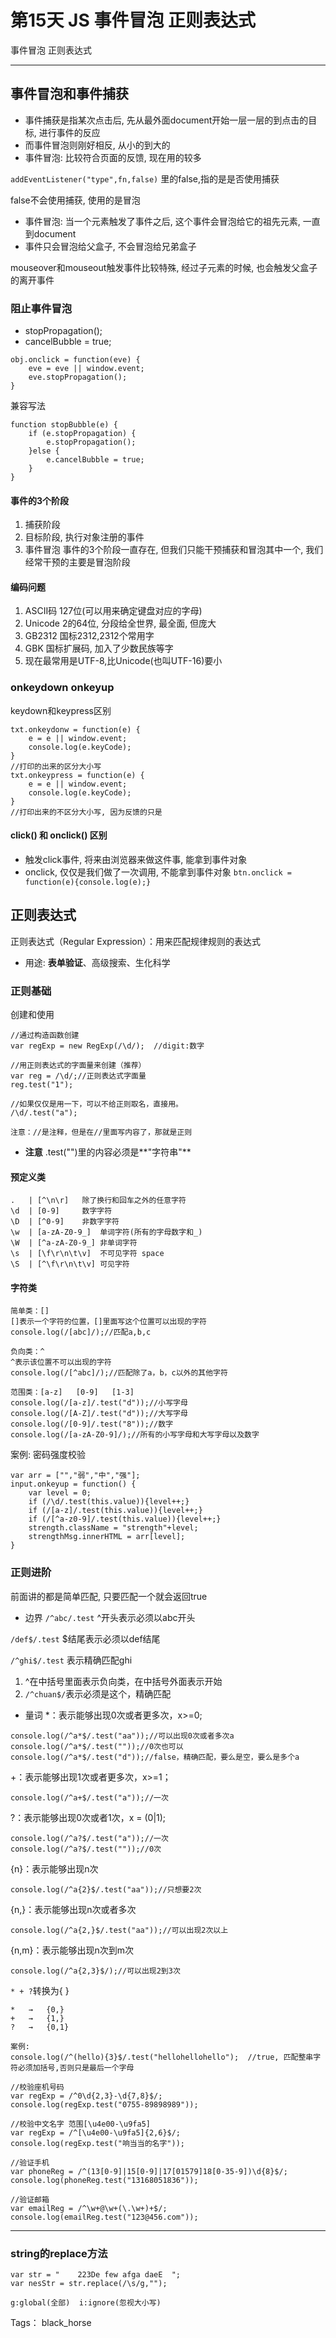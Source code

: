 # 第15天 JS 事件冒泡 正则表达式

事件冒泡 正则表达式

---

## 事件冒泡和事件捕获

- 事件捕获是指某次点击后, 先从最外面document开始一层一层的到点击的目标, 进行事件的反应
- 而事件冒泡则刚好相反, 从小的到大的
- 事件冒泡: 比较符合页面的反馈, 现在用的较多

`addEventListener("type",fn,false)`
 里的false,指的是是否使用捕获
 
 false不会使用捕获, 使用的是冒泡
 
 - 事件冒泡: 当一个元素触发了事件之后, 这个事件会冒泡给它的祖先元素, 一直到document
- 事件只会冒泡给父盒子, 不会冒泡给兄弟盒子

mouseover和mouseout触发事件比较特殊, 经过子元素的时候, 也会触发父盒子的离开事件

### 阻止事件冒泡
- stopPropagation();
- cancelBubble = true;
```
obj.onclick = function(eve) {
    eve = eve || window.event;
    eve.stopPropagation();
}
```
兼容写法
```
function stopBubble(e) {
    if (e.stopPropagation) {
        e.stopPropagation();
    }else {
        e.cancelBubble = true;
    }
}
```

#### 事件的3个阶段
1. 捕获阶段
2. 目标阶段, 执行对象注册的事件
3. 事件冒泡
事件的3个阶段一直存在, 但我们只能干预捕获和冒泡其中一个, 我们经常干预的主要是冒泡阶段

#### 编码问题
1. ASCII码 127位(可以用来确定键盘对应的字母)
2. Unicode 2的64位, 分段给全世界, 最全面, 但庞大
3. GB2312 国标2312,2312个常用字
4. GBK 国标扩展码, 加入了少数民族等字
5. 现在最常用是UTF-8,比Unicode(也叫UTF-16)要小

### onkeydown onkeyup

keydown和keypress区别
```
txt.onkeydonw = function(e) {
    e = e || window.event;
    console.log(e.keyCode);
}
//打印的出来的区分大小写
txt.onkeypress = function(e) {
    e = e || window.event;
    console.log(e.keyCode);
}
//打印出来的不区分大小写, 因为反馈的只是
```

#### click() 和 onclick() 区别

- 触发click事件, 将来由浏览器来做这件事, 能拿到事件对象
- onclick, 仅仅是我们做了一次调用, 不能拿到事件对象
`btn.onclick = function(e){console.log(e);}`

## 正则表达式

正则表达式（Regular Expression）：用来匹配规律规则的表达式
- 用途: **表单验证**、高级搜索、生化科学

### 正则基础

创建和使用
```
//通过构造函数创建
var regExp = new RegExp(/\d/);  //digit:数字

//用正则表达式的字面量来创建（推荐）
var reg = /\d/;//正则表达式字面量
reg.test("1");

//如果仅仅是用一下，可以不给正则取名，直接用。
/\d/.test("a");

注意：//是注释，但是在//里面写内容了，那就是正则
```
- **注意** .test("")里的内容必须是**"字符串"**
#### 预定义类
```
.	| [^\n\r]	除了换行和回车之外的任意字符
\d	| [0-9]	    数字字符
\D	| [^0-9]	非数字字符
\w	| [a-zA-Z0-9_]	单词字符(所有的字母数字和_)
\W	| [^a-zA-Z0-9_]	非单词字符
\s	| [\f\r\n\t\v]	不可见字符 space
\S	| [^\f\r\n\t\v]	可见字符
```

#### 字符类

```
简单类：[]
[]表示一个字符的位置，[]里面写这个位置可以出现的字符
console.log(/[abc]/);//匹配a,b,c

负向类：^
^表示该位置不可以出现的字符
console.log(/[^abc]/);//匹配除了a，b，c以外的其他字符

范围类：[a-z]   [0-9]   [1-3]
console.log(/[a-z]/.test("d"));//小写字母
console.log(/[A-Z]/.test("d"));//大写字母
console.log(/[0-9]/.test("8"));//数字
console.log(/[a-zA-Z0-9]/);//所有的小写字母和大写字母以及数字
```

案例: 密码强度校验

```
var arr = ["","弱","中","强"];
input.onkeyup = function() {
    var level = 0;
    if (/\d/.test(this.value)){level++;}
    if (/[a-z]/.test(this.value)){level++;}
    if (/[^a-z0-9]/.test(this.value)){level++;}
    strength.className = "strength"+level;
    strengthMsg.innerHTML = arr[level];
}
```

### 正则进阶
前面讲的都是简单匹配, 只要匹配一个就会返回true

- 边界
` /^abc/.test ` ^开头表示必须以abc开头

` /def$/.test ` $结尾表示必须以def结尾

` /^ghi$/.test ` 表示精确匹配ghi

1. ^在中括号里面表示负向类，在中括号外面表示开始
2. `/^chuan$/`表示必须是这个，精确匹配

- 量词
*：表示能够出现0次或者更多次，x>=0;
```
console.log(/^a*$/.test("aa"));//可以出现0次或者多次a
console.log(/^a*$/.test(""));//0次也可以
console.log(/^a*$/.test("d"));//false，精确匹配，要么是空，要么是多个a
```
+：表示能够出现1次或者更多次，x>=1；
```
console.log(/^a+$/.test("a"));//一次
```
?：表示能够出现0次或者1次，x = (0|1);
```
console.log(/^a?$/.test("a"));//一次
console.log(/^a?$/.test(""));//0次
```
{n}：表示能够出现n次
```
console.log(/^a{2}$/.test("aa"));//只想要2次
```
{n,}：表示能够出现n次或者多次
```
console.log(/^a{2,}$/.test("aa"));//可以出现2次以上
```
{n,m}：表示能够出现n次到m次
```
console.log(/^a{2,3}$/);//可以出现2到3次
```
` * + ? `转换为{&nbsp;}
```
*   →   {0,}
+   →   {1,}
?   →   {0,1}
```
```
案例:
console.log(/^(hello){3}$/.test("hellohellohello");  //true, 匹配整串字符必须加括号,否则只是最后一个字母

//校验座机号码
var regExp = /^0\d{2,3}-\d{7,8}$/;
console.log(regExp.test("0755-89898989"));

//校验中文名字 范围[\u4e00-\u9fa5]
var regExp = /^[\u4e00-\u9fa5]{2,6}$/;
console.log(regExp.test("响当当的名字"));

//验证手机
var phoneReg = /^(13[0-9]|15[0-9]|17[01579]18[0-35-9])\d{8}$/;
console.log(phoneReg.test("13168051836"));

//验证邮箱
var emailReg = /^\w+@\w+(\.\w+)+$/;
console.log(emailReg.test("123@456.com"));
```

---
### string的replace方法

```
var str = "    223De few afga daeE  ";
var nesStr = str.replace(/\s/g,"");

g:global(全部)  i:ignore(忽视大小写)
```


Tags： black_horse
